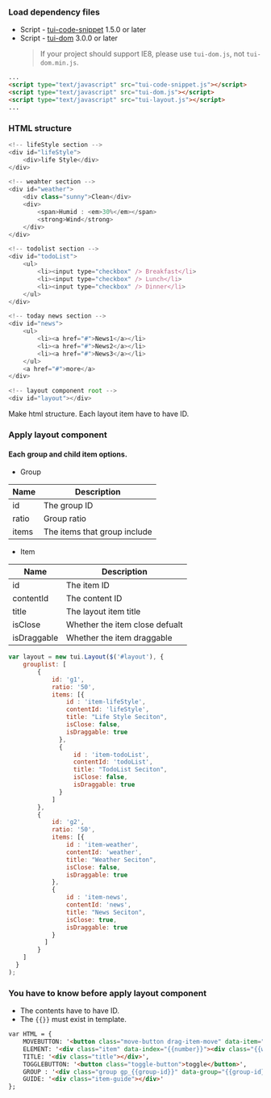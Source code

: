 ### Load dependency files
* Script - [tui-code-snippet](https://github.com/nhn/tui.code-snippet) 1.5.0 or later
* Script - [tui-dom](https://github.com/nhn/tui.dom) 3.0.0 or later
    > If your project should support IE8, please use `tui-dom.js`, not `tui-dom.min.js`.

```html
...
<script type="text/javascript" src="tui-code-snippet.js"></script>
<script type="text/javascript" src="tui-dom.js"></script>
<script type="text/javascript" src="tui-layout.js"></script>
...
```

### HTML structure
```javascript
<!-- lifeStyle section -->
<div id="lifeStyle">
    <div>life Style</div>
</div>

<!-- weahter section -->
<div id="weather">
    <div class="sunny">Clean</div>
    <div>
        <span>Humid : <em>30%</em></span>
        <strong>Wind</strong>
    </div>
</div>

<!-- todolist section -->
<div id="todoList">
    <ul>
        <li><input type="checkbox" /> Breakfast</li>
        <li><input type="checkbox" /> Lunch</li>
        <li><input type="checkbox" /> Dinner</li>
    </ul>
</div>

<!-- today news section -->
<div id="news">
    <ul>
        <li><a href="#">News1</a></li>
        <li><a href="#">News2</a></li>
        <li><a href="#">News3</a></li>
    </ul>
    <a href="#">more</a>
</div>

<!-- layout component root -->
<div id="layout"></div>
```

Make html structure. Each layout item have to have ID.

### Apply layout component

#### Each group and child item options.

* Group

| Name | Description |
| ---- | ---- |
| id | The group ID |
| ratio | Group ratio |
| items | The items that group include |

* Item

| Name | Description |
| ---- | ---- |
| id | The item ID |
| contentId | The content ID |
| title | The layout item title |
| isClose | Whether the item close defualt |
| isDraggable | Whether the item draggable |


```javascript
var layout = new tui.Layout($('#layout'), {
    grouplist: [
        {
            id: 'g1',
            ratio: '50',
            items: [{
                id : 'item-lifeStyle',
                contentId: 'lifeStyle',
                title: "Life Style Seciton",
                isClose: false,
                isDraggable: true
              },
              {
                  id : 'item-todoList',
                  contentId: 'todoList',
                  title: "TodoList Seciton",
                  isClose: false,
                  isDraggable: true
              }
            ]
        },
        {
            id: 'g2',
            ratio: '50',
            items: [{
                id : 'item-weather',
                contentId: 'weather',
                title: "Weather Seciton",
                isClose: false,
                isDraggable: true
            },
            {
                id : 'item-news',
                contentId: 'news',
                title: "News Seciton",
                isClose: true,
                isDraggable: true
            }
          ]
        }
    ]
  }
);
```


### You have to know before apply layout component

* The contents have to have ID.
* The `{{}}` must exist in template.

```html
var HTML = {
    MOVEBUTTON: '<button class="move-button drag-item-move" data-item="{{item-id}}">move</button>',
    ELEMENT: '<div class="item" data-index="{{number}}"><div class="{{wrapper}}"></div></div>',
    TITLE: '<div class="title"></div>',
    TOGGLEBUTTON: '<button class="toggle-button">toggle</button>',
    GROUP : '<div class="group gp_{{group-id}}" data-group="{{group-id}}"></div>',
    GUIDE: '<div class="item-guide"></div>'
};
```
